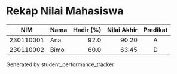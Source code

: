 # Rekap Nilai Mahasiswa

| NIM | Nama | Hadir (%) | Nilai Akhir | Predikat |
|----|------|-----------:|------------:|:--------:|
| 230110001 | Ana | 92.0 | 90.20 | A |
| 230110002 | Bimo | 60.0 | 63.45 | D |

Generated by student_performance_tracker